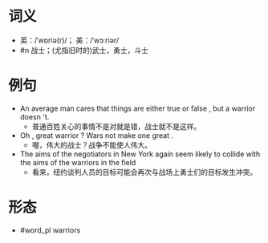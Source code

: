 # 词义
- 英：/ˈwɒriə(r)/； 美：/ˈwɔːriər/
- #n 战士；(尤指旧时的)武士，勇士，斗士
# 例句
- An average man cares that things are either true or false , but a warrior doesn 't.
	- 普通百姓关心的事情不是对就是错，战士就不是这样。
- Oh , great warrior ? Wars not make one great .
	- 喔，伟大的战士？战争不能使人伟大。
- The aims of the negotiators in New York again seem likely to collide with the aims of the warriors in the field
	- 看来，纽约谈判人员的目标可能会再次与战场上勇士们的目标发生冲突。
# 形态
- #word_pl warriors
